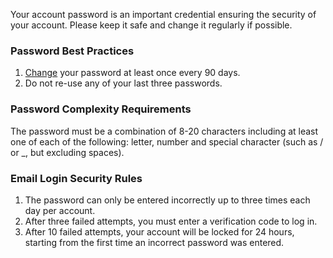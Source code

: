 Your account password is an important credential ensuring the security of your account. Please keep it safe and change it regularly if possible.

### Password Best Practices

1. [Change](https://console.cloud.tencent.com/developer/security) your password at least once every 90 days.
2. Do not re-use any of your last three passwords.

### Password Complexity Requirements

The password must be a combination of 8-20 characters including at least one of each of the following: letter, number and special character (such as / or _, but excluding spaces).

### Email Login Security Rules

1. The password can only be entered incorrectly up to three times each day per account.
2. After three failed attempts, you must enter a verification code to log in.
3. After 10 failed attempts, your account will be locked for 24 hours, starting from the first time an incorrect password was entered.